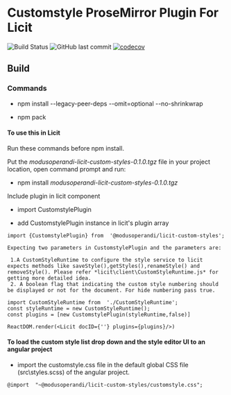 # Customstyle ProseMirror Plugin For Licit

![Build Status](https://github.com/MO-Movia/licit-plugin-contrib-styles/workflows/build/badge.svg?branch=master)
![GitHub last commit](https://img.shields.io/github/last-commit/MO-Movia/licit-plugin-contrib-styles)
[![codecov](https://codecov.io/gh/MO-Movia/licit-plugin-contrib-styles/branch/master/graph/badge.svg?token=NATCWSTFE6)](https://codecov.io/gh/MO-Movia/licit-plugin-contrib-styles)

## Build

### Commands

- npm install --legacy-peer-deps --omit=optional --no-shrinkwrap

- npm pack

#### To use this in Licit

Run these commands before npm install.

Put the _modusoperandi-licit-custom-styles-0.1.0.tgz_ file in your project location, open command prompt and run:

- npm install _modusoperandi-licit-custom-styles-0.1.0.tgz_

Include plugin in licit component

- import CustomstylePlugin

- add CustomstylePlugin instance in licit's plugin array

```
import {CustomstylePlugin} from  '@modusoperandi/licit-custom-styles';

Expecting two parameters in CustomstylePlugin and the parameters are:

 1.A CustomStyleRuntime to configure the style service to licit expects methods like saveStyle(),getStyles(),renameStyle() and removeStyle(). Please refer *licit\client\CustomStyleRuntime.js* for getting more detailed idea.
 2. A boolean flag that indicating the custom style numbering should be displayed or not for the document. For hide numbering pass true.

import CustomStyleRuntime from  './CustomStyleRuntime';
const styleRuntime = new CustomStyleRuntime();
const plugins = [new CustomstylePlugin(styleRuntime,false)]

ReactDOM.render(<Licit docID={''} plugins={plugins}/>)
```

#### To load the custom style list drop down and the style editor UI to an angular project

- import the customstyle.css file in the default global CSS file (src\styles.scss) of the angular project.

```
@import  "~@modusoperandi/licit-custom-styles/customstyle.css";
```
